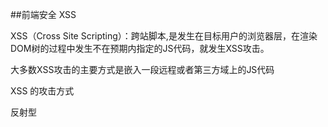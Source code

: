 ##前端安全 XSS

XSS（Cross Site Scripting）：跨站脚本,是发生在目标用户的浏览器层，在渲染DOM树的过程中发生不在预期内指定的JS代码，就发生XSS攻击。

大多数XSS攻击的主要方式是嵌入一段远程或者第三方域上的JS代码



XSS 的攻击方式

反射型